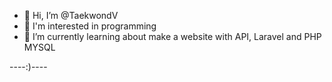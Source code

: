 - 👋 Hi, I’m @TaekwondV
- 👀 I'm interested in programming
- 🌱 I’m currently learning about make a website with API, Laravel and PHP MYSQL

----:)----
